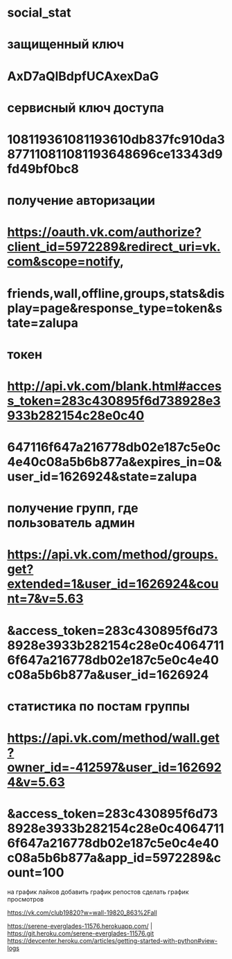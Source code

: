 # social_stat
# защищенный ключ
# AxD7aQlBdpfUCAxexDaG


# сервисный ключ доступа
# 108119361081193610db837fc910da3877110811081193648696ce13343d9fd49bf0bc8


# получение авторизации
# https://oauth.vk.com/authorize?client_id=5972289&redirect_uri=vk.com&scope=notify,
# friends,wall,offline,groups,stats&display=page&response_type=token&state=zalupa

# токен
# http://api.vk.com/blank.html#access_token=283c430895f6d738928e3933b282154c28e0c40
# 647116f647a216778db02e187c5e0c4e40c08a5b6b877a&expires_in=0&user_id=1626924&state=zalupa

# получение групп, где пользователь админ
# https://api.vk.com/method/groups.get?extended=1&user_id=1626924&count=7&v=5.63
# &access_token=283c430895f6d738928e3933b282154c28e0c40647116f647a216778db02e187c5e0c4e40c08a5b6b877a&user_id=1626924

# статистика по постам группы
# https://api.vk.com/method/wall.get?owner_id=-412597&user_id=1626924&v=5.63
# &access_token=283c430895f6d738928e3933b282154c28e0c40647116f647a216778db02e187c5e0c4e40c08a5b6b877a&app_id=5972289&count=100


на график лайков добавить график репостов
сделать график просмотров

https://vk.com/club19820?w=wall-19820_863%2Fall

https://serene-everglades-11576.herokuapp.com/ | https://git.heroku.com/serene-everglades-11576.git
https://devcenter.heroku.com/articles/getting-started-with-python#view-logs